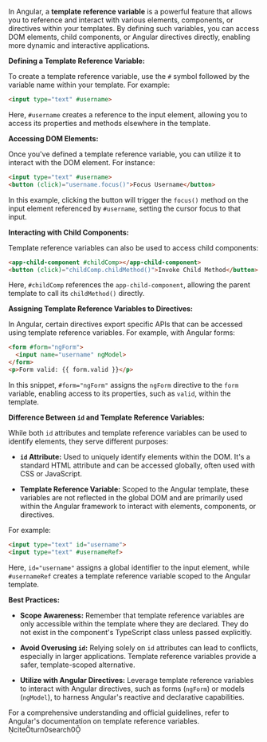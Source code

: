 In Angular, a **template reference variable** is a powerful feature that allows you to reference and interact with various elements, components, or directives within your templates. By defining such variables, you can access DOM elements, child components, or Angular directives directly, enabling more dynamic and interactive applications.

**Defining a Template Reference Variable:**

To create a template reference variable, use the `#` symbol followed by the variable name within your template. For example:


```html
<input type="text" #username>
```


Here, `#username` creates a reference to the input element, allowing you to access its properties and methods elsewhere in the template.

**Accessing DOM Elements:**

Once you've defined a template reference variable, you can utilize it to interact with the DOM element. For instance:


```html
<input type="text" #username>
<button (click)="username.focus()">Focus Username</button>
```


In this example, clicking the button will trigger the `focus()` method on the input element referenced by `#username`, setting the cursor focus to that input.

**Interacting with Child Components:**

Template reference variables can also be used to access child components:


```html
<app-child-component #childComp></app-child-component>
<button (click)="childComp.childMethod()">Invoke Child Method</button>
```


Here, `#childComp` references the `app-child-component`, allowing the parent template to call its `childMethod()` directly.

**Assigning Template Reference Variables to Directives:**

In Angular, certain directives export specific APIs that can be accessed using template reference variables. For example, with Angular forms:


```html
<form #form="ngForm">
  <input name="username" ngModel>
</form>
<p>Form valid: {{ form.valid }}</p>
```


In this snippet, `#form="ngForm"` assigns the `ngForm` directive to the `form` variable, enabling access to its properties, such as `valid`, within the template.

**Difference Between `id` and Template Reference Variables:**

While both `id` attributes and template reference variables can be used to identify elements, they serve different purposes:

- **`id` Attribute:** Used to uniquely identify elements within the DOM. It's a standard HTML attribute and can be accessed globally, often used with CSS or JavaScript.

- **Template Reference Variable:** Scoped to the Angular template, these variables are not reflected in the global DOM and are primarily used within the Angular framework to interact with elements, components, or directives.

For example:


```html
<input type="text" id="username">
<input type="text" #usernameRef>
```


Here, `id="username"` assigns a global identifier to the input element, while `#usernameRef` creates a template reference variable scoped to the Angular template.

**Best Practices:**

- **Scope Awareness:** Remember that template reference variables are only accessible within the template where they are declared. They do not exist in the component's TypeScript class unless passed explicitly.

- **Avoid Overusing `id`:** Relying solely on `id` attributes can lead to conflicts, especially in larger applications. Template reference variables provide a safer, template-scoped alternative.

- **Utilize with Angular Directives:** Leverage template reference variables to interact with Angular directives, such as forms (`ngForm`) or models (`ngModel`), to harness Angular's reactive and declarative capabilities.

For a comprehensive understanding and official guidelines, refer to Angular's documentation on template reference variables. citeturn0search0 